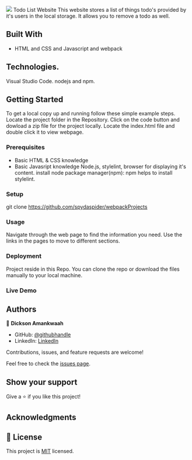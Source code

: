     
![](https://img.shields.io/badge/Microverse-blueviolet)
Todo List Website
This website stores a list of things todo's provided by it's users in the local storage. It allows you to remove a todo as well.


## Built With

- HTML and CSS and Javascript and webpack
## Technologies.
Visual Studio Code.
nodejs and npm.


## Getting Started




To get a local copy up and running follow these simple example steps.
Locate the project folder in the Repository.
Click on the code button and dowload a zip file for the project locally.
Locate the index.html file and double click it to view webpage.

### Prerequisites
- Basic HTML & CSS knowledge
- Basic Javasript knowledge
Node.js, stylelint, browser for displaying it's content.
install node package manager(npm): npm helps to install stylelint.


### Setup
git clone https://github.com/spydaspider/webpackProjects

### Usage
Navigate through the web page to find the information you need. Use the links in the pages to move to different sections.


### Deployment
  Project reside in this Repo. You can clone the repo or download the files manually to your local machine.

### Live Demo

## Authors

👤 **Dickson Amankwaah**

- GitHub: [@githubhandle](https://github.com/spydaspider/newWebpackProjects)
- LinkedIn: [LinkedIn](https://www.linkedin.com/in/spyda-spider-a64373131/)



Contributions, issues, and feature requests are welcome!

Feel free to check the [issues page](../../issues/).

## Show your support

Give a ⭐️ if you like this project!

## Acknowledgments



## 📝 License

This project is [MIT](./MIT.md) licensed.